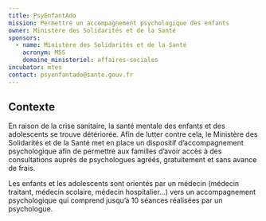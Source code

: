 ```yaml
---
title: PsyEnfantAdo
mission: Permettre un accompagnement psychologique des enfants
owner: Ministère des Solidarités et de la Santé
sponsors:
  - name: Ministère des Solidarités et de la Santé
    acronym: MSS
    domaine_ministeriel: affaires-sociales
incubator: mtes
contact: psyenfantado@sante.gouv.fr
---
```


## Contexte

En raison de la crise sanitaire, la santé mentale des enfants et des adolescents se trouve détériorée. Afin de lutter contre cela, le Ministère des Solidarités et de la Santé met en place un dispositif d’accompagnement psychologique afin de permettre aux familles d’avoir accès à des consultations auprès de psychologues agréés, gratuitement et sans avance de frais.

Les enfants et les adolescents sont orientés par un médecin (médecin traitant, médecin scolaire, médecin hospitalier...) vers un accompagnement psychologique qui comprend jusqu’à 10 séances réalisées par un psychologue.
